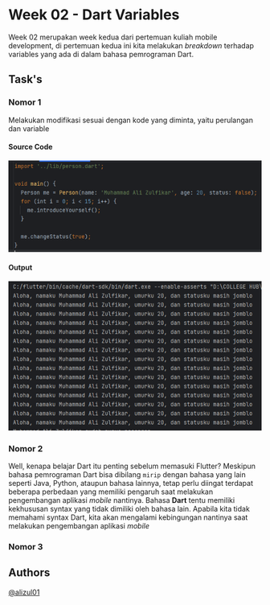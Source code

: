 # Week 02 - Dart Variables

Week 02 merupakan week kedua dari pertemuan kuliah mobile development, di pertemuan kedua ini kita melakukan _breakdown_ terhadap variables yang ada di dalam bahasa pemrograman Dart.

## Task's

### Nomor 1

Melakukan modifikasi sesuai dengan kode yang diminta, yaitu perulangan dan variable

#### Source Code
![img.png](docs/soal-nomor-1.png)

#### Output
![img.png](docs/output-nomor-1.png)

### Nomor 2

Well, kenapa belajar Dart itu penting sebelum memasuki Flutter? Meskipun bahasa pemrograman Dart bisa dibilang `mirip` dengan bahasa yang lain seperti Java, Python, ataupun bahasa lainnya, tetap perlu diingat terdapat beberapa perbedaan yang memiliki pengaruh saat melakukan pengembangan aplikasi _mobile_ nantinya. Bahasa **Dart** tentu memiliki kekhususan syntax yang tidak dimiliki oleh bahasa lain. Apabila kita tidak memahami syntax Dart, kita akan mengalami kebingungan nantinya saat melakukan pengembangan aplikasi _mobile_

### Nomor 3

## Authors
[@alizul01](https://www.github.com/alizul01)